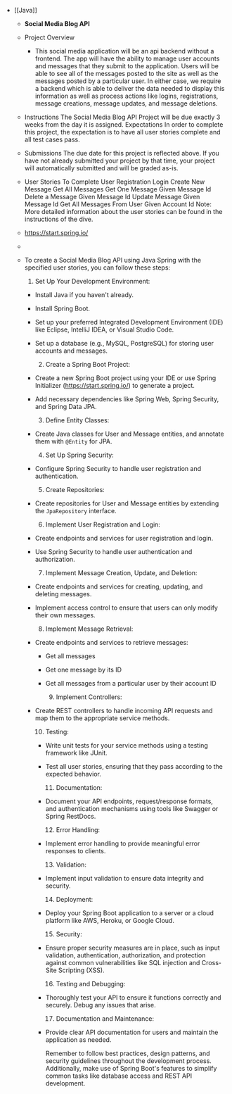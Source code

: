 - [[Java]]
	- **Social Media Blog API**
	- Project Overview
		- This social media application will be an api backend without a frontend. The app will have the ability to manage user accounts and messages that they submit to the application. Users will be able to see all of the messages posted to the site as well as the messages posted by a particular user. In either case, we require a backend which is able to deliver the data needed to display this information as well as process actions like logins, registrations, message creations, message updates, and message deletions.
	- Instructions
	  The Social Media Blog API Project will be due exactly 3 weeks from the day it is assigned. 
	  Expectations
	  In order to complete this project, the expectation is to have all user stories complete and all test cases pass.
	- Submissions
	  The due date for this project is reflected above. If you have not already submitted your project by that time, your project will automatically submitted and will be graded as-is.
	- User Stories To Complete
	  User Registration
	  Login
	  Create New Message
	  Get All Messages
	  Get One Message Given Message Id
	  Delete a Message Given Message Id
	  Update Message Given Message Id
	  Get All Messages From User Given Account Id
	  Note: More detailed information about the user stories can be found in the instructions of the dive.
	- https://start.spring.io/
	-
	- To create a Social Media Blog API using Java Spring with the specified user stories, you can follow these steps:
	  
	  1. Set Up Your Development Environment:
		- Install Java if you haven't already.
		- Install Spring Boot.
		- Set up your preferred Integrated Development Environment (IDE) like Eclipse, IntelliJ IDEA, or Visual Studio Code.
		- Set up a database (e.g., MySQL, PostgreSQL) for storing user accounts and messages.
		  
		  2. Create a Spring Boot Project:
		- Create a new Spring Boot project using your IDE or use Spring Initializer (https://start.spring.io/) to generate a project.
		- Add necessary dependencies like Spring Web, Spring Security, and Spring Data JPA.
		  
		  3. Define Entity Classes:
		- Create Java classes for User and Message entities, and annotate them with `@Entity` for JPA.
		  
		  4. Set Up Spring Security:
		- Configure Spring Security to handle user registration and authentication.
		  
		  5. Create Repositories:
		- Create repositories for User and Message entities by extending the `JpaRepository` interface.
		  
		  6. Implement User Registration and Login:
		- Create endpoints and services for user registration and login.
		- Use Spring Security to handle user authentication and authorization.
		  
		  7. Implement Message Creation, Update, and Deletion:
		- Create endpoints and services for creating, updating, and deleting messages.
		- Implement access control to ensure that users can only modify their own messages.
		  
		  8. Implement Message Retrieval:
		- Create endpoints and services to retrieve messages:
			- Get all messages
			- Get one message by its ID
			- Get all messages from a particular user by their account ID
			  
			  9. Implement Controllers:
		- Create REST controllers to handle incoming API requests and map them to the appropriate service methods.
		  
		  10. Testing:
			- Write unit tests for your service methods using a testing framework like JUnit.
			- Test all user stories, ensuring that they pass according to the expected behavior.
			  
			  11. Documentation:
			- Document your API endpoints, request/response formats, and authentication mechanisms using tools like Swagger or Spring RestDocs.
			  
			  12. Error Handling:
			- Implement error handling to provide meaningful error responses to clients.
			  
			  13. Validation:
			- Implement input validation to ensure data integrity and security.
			  
			  14. Deployment:
			- Deploy your Spring Boot application to a server or a cloud platform like AWS, Heroku, or Google Cloud.
			  
			  15. Security:
			- Ensure proper security measures are in place, such as input validation, authentication, authorization, and protection against common vulnerabilities like SQL injection and Cross-Site Scripting (XSS).
			  
			  16. Testing and Debugging:
			- Thoroughly test your API to ensure it functions correctly and securely. Debug any issues that arise.
			  
			  17. Documentation and Maintenance:
			- Provide clear API documentation for users and maintain the application as needed.
			  
			  Remember to follow best practices, design patterns, and security guidelines throughout the development process. Additionally, make use of Spring Boot's features to simplify common tasks like database access and REST API development.